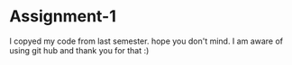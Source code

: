 # Assignment-1

I copyed my code from last semester. hope you don't mind. 
I am aware of using git hub and thank you for that :)
